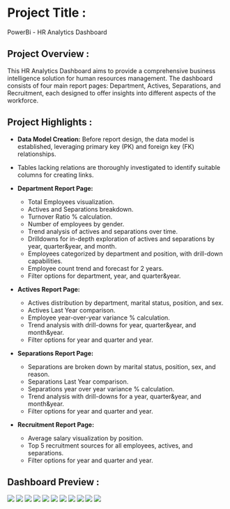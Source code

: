 # Project Title :

PowerBi - HR Analytics Dashboard

## Project Overview :
This HR Analytics Dashboard aims to provide a comprehensive business intelligence solution for human resources management. The dashboard consists of four main report pages: Department, Actives, Separations, and Recruitment, each designed to offer insights into different aspects of the workforce.

## Project Highlights :

- **Data Model Creation:** Before report design, the data model is established, leveraging primary key (PK) and foreign key (FK) relationships.
- Tables lacking relations are thoroughly investigated to identify suitable columns for creating links.

- **Department Report Page:**
  - Total Employees visualization.
  - Actives and Separations breakdown.
  - Turnover Ratio % calculation.
  - Number of employees by gender.
  - Trend analysis of actives and separations over time.
  - Drilldowns for in-depth exploration of actives and separations by year, quarter&year, and month.
  - Employees categorized by department and position, with drill-down capabilities.
  - Employee count trend and forecast for 2 years.
  - Filter options for department, year, and quarter&year.

- **Actives Report Page:**
  - Actives distribution by department, marital status, position, and sex.
  - Actives Last Year comparison.
  - Employee year-over-year variance % calculation.
  - Trend analysis with drill-downs for year, quarter&year, and month&year.
  - Filter options for year and quarter and year.

- **Separations Report Page:**
  - Separations are broken down by marital status, position, sex, and reason.
  - Separations Last Year comparison.
  - Separations year over year variance % calculation.
  - Trend analysis with drill-downs for a year, quarter&year, and month&year.
  - Filter options for year and quarter and year.

- **Recruitment Report Page:**
  - Average salary visualization by position.
  - Top 5 recruitment sources for all employees, actives, and separations.
  - Filter options for year and quarter and year.

## Dashboard Preview :

<img src="Images/HR Dashboard-1.png">
<img src="Images/HR Dashboard-2.png">
<img src="Images/HR Dashboard-3.png">
<img src="Images/HR Dashboard-4.png">
<img src="Images/HR Dashboard-5.png">
<img src="Images/HR Dashboard-6.png">
<img src="Images/HR Dashboard-7.png">
<img src="Images/HR Dashboard-8.png">
<img src="Images/HR Dashboard-9.png">
<img src="Images/HR Dashboard-10.png">
<img src="Images/HR Dashboard-11.png">
